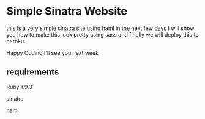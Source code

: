 # Simple Sinatra Website  
this is a very simple sinatra site using haml 
in the next few days I will show you how to make this look pretty using sass
and finally we will deploy this to heroku.

Happy Coding
I'll see you next week

## requirements
Ruby 1.9.3

sinatra

haml
